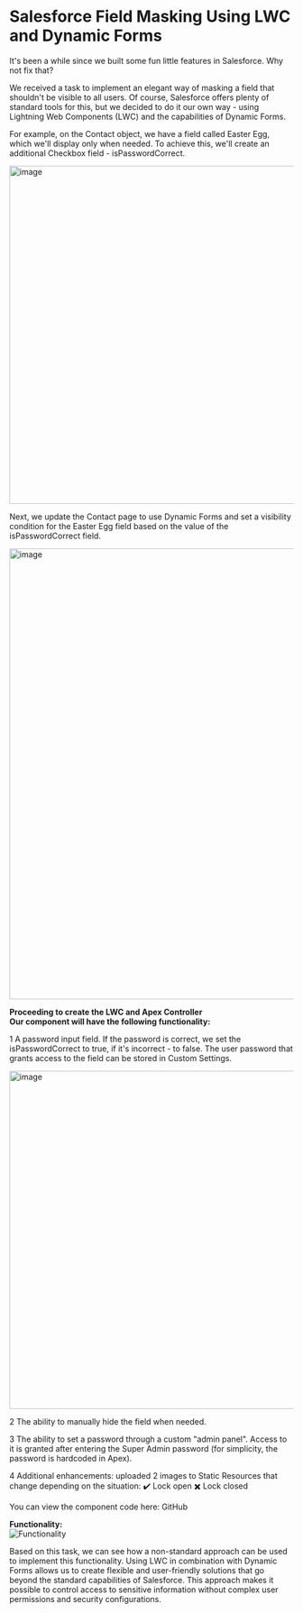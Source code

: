 # Salesforce Field Masking Using LWC and Dynamic Forms
It's been a while since we built some fun little features in Salesforce. Why not fix that?

We received a task to implement an elegant way of masking a field that shouldn't be visible to all users. Of course, Salesforce offers plenty of standard tools for this, but we decided to do it our own way - using Lightning Web Components (LWC) and the capabilities of Dynamic Forms.

For example, on the Contact object, we have a field called Easter Egg, which we'll display only when needed. To achieve this, we'll create an additional Checkbox field - isPasswordCorrect.

<img width="600" height="auto" alt="image" src="https://github.com/user-attachments/assets/55d4a9fd-f8b1-415f-ab2b-8f642b4366a4" />

Next, we update the Contact page to use Dynamic Forms and set a visibility condition for the Easter Egg field based on the value of the isPasswordCorrect field. 

<img width="800" height="auto" alt="image" src="https://github.com/user-attachments/assets/4b35e406-c780-4973-9849-6d368334a2a2" />

**Proceeding to create the LWC and Apex Controller<br />
Our component will have the following functionality:**

1️ A password input field. If the password is correct, we set the isPasswordCorrect to true, if it's incorrect - to false. The user password that grants access to the field can be stored in Custom Settings.

<img width="600" height="auto" alt="image" src="https://github.com/user-attachments/assets/daecc5bb-e0a7-4491-9d0a-9600cdd74613" />

2️ The ability to manually hide the field when needed.

3️ The ability to set a password through a custom "admin panel". Access to it is granted after entering the Super Admin password (for simplicity, the password is hardcoded in Apex).

4️ Additional enhancements: uploaded 2 images to Static Resources that change depending on the situation: ✔️ Lock open ✖️ Lock closed

You can view the component code here: GitHub

**Functionality:**<br />
![Functionality](https://github.com/user-attachments/assets/5f6c136d-c82c-41a9-978d-7491be52b0fb)

Based on this task, we can see how a non-standard approach can be used to implement this functionality. Using LWC in combination with Dynamic Forms allows us to create flexible and user-friendly solutions that go beyond the standard capabilities of Salesforce. This approach makes it possible to control access to sensitive information without complex user permissions and security configurations.
